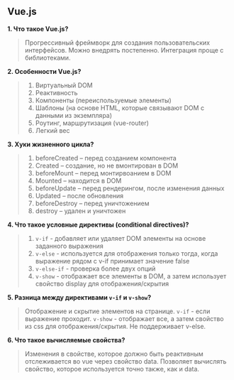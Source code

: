 ## Vue.js
**1. Что такое Vue.js?**
> Прогрессивный фреймворк для создания пользовательских интерфейсов. Можно внедрять постепенно. Интеграция проще с библиотеками.

**2. Особенности Vue.js?**
> 1. Виртуальный DOM
> 2. Реактивность
> 3. Компоненты (переиспользуемые элементы)
> 4. Шаблоны (на основе HTML, которые связывают DOM с данными из экземпляра)
> 5. Роутинг, маршрутизация (vue-router)
> 6. Легкий вес 

**3. Хуки жизненного цикла?**
> 1. beforeCreated – перед созданием компонента
> 2. Created – создание, но не вмонтирован в DOM
> 3. beforeMount – перед монтирвоанием в DOM
> 4. Mounted – находится в DOM
> 5. beforeUpdate – перед рендерингом, после изменения данных
> 6. Updated – после обновления
> 7. beforeDestroy – перед уничтожением 
> 8. destroy – удален и уничтожен

**4. Что такое условные директивы (conditional directives)?**
> 1. `v-if` - добавляет или удаляет DOM элементы на основе заданного выражения
> 2. `v-else` - используется для отображения только тогда, когда выражение рядом с v-if принимает значение false
> 3. `v-else-if` - проверка более двух опций 
> 4. `v-show` - отображает все элементы в DOM, а затем использует свойство display для отображения/скрытия

**5. Разница между директивами `v-if` и `v-show`?**
> Отображение и скрытие элементов на странице.
> `v-if` - если выражение проходит.
> `v-show` - отображает все, а затем свойство из css для отображения/скрытия. Не поддерживает v-else.

**6. Что такое вычисляемые свойства?**
> Изменения в свойстве, которое должно быть реактивным отслеживается во vue через свойство data. Позволяет вычислять свойство, которое используется точно также, как и data.
